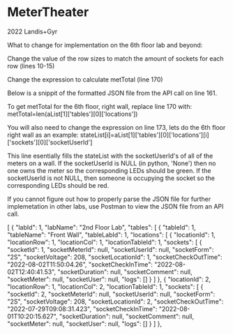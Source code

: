 # MeterTheater
2022 Landis+Gyr 

What to change for implementation on the 6th floor lab and beyond:

Change the value of the row sizes to match the amount of sockets for each row (lines 10-15)

Change the expression to calculate metTotal (line 170)

Below is a snippit of the formatted JSON file from the API call on line 161.

To get metTotal for the 6th floor, right wall, replace line 170 with:
metTotal=len(aList[1]['tables'][0]['locations'])

You will also need to change the expression on line 173, lets do the 6th floor right wall as an example:
stateList[i]=aList[1]['tables'][0]['locations'][i]['sockets'][0]['socketUserId']

This line esentially fills the stateList with the socketUserId's of all of the meters on a wall. If the socketUserId is NULL (in python, 'None') then no one owns the meter so the corresponding LEDs should be green. If the socketUserId is not NULL, then someone is occupying the socket so the corresponding LEDs should be red.

If you cannot figure out how to properly parse the JSON file for further implemetation in other labs, use Postman to view the JSON file from an API call. 

[
  {
    "labId": 1,
    "labName": "2nd Floor Lab",
    "tables": [
      {
        "tableId": 1,
        "tableName": "Front Wall",
        "tableLabId": 1,
        "locations": [
          {
            "locationId": 1,
            "locationRow": 1,
            "locationCol": 1,
            "locationTableId": 1,
            "sockets": [
              {
                "socketId": 1,
                "socketMeterId": null,
                "socketUserId": null,
                "socketForm": "2S",
                "socketVoltage": 208,
                "socketLocationId": 1,
                "socketCheckOutTime": "2022-08-02T11:50:04.26",
                "socketCheckInTime": "2022-08-02T12:40:41.53",
                "socketDuration": null,
                "socketComment": null,
                "socketMeter": null,
                "socketUser": null,
                "logs": []
              }
            ]
          },
          {
            "locationId": 2,
            "locationRow": 1,
            "locationCol": 2,
            "locationTableId": 1,
            "sockets": [
              {
                "socketId": 2,
                "socketMeterId": null,
                "socketUserId": null,
                "socketForm": "2S",
                "socketVoltage": 208,
                "socketLocationId": 2,
                "socketCheckOutTime": "2022-07-29T09:08:31.423",
                "socketCheckInTime": "2022-08-01T10:20:15.627",
                "socketDuration": null,
                "socketComment": null,
                "socketMeter": null,
                "socketUser": null,
                "logs": []
              }
            ]
          },
